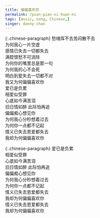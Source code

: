 ```yaml
---
title: 偏偏喜欢你
permalink: /pian-pian-xi-huan-ni
tags: [music, song, Chinese,]
singer: danny-chan
---
```


{:.chinese-paragraph}
愁绪挥不去苦闷散不去  
为何我心一片空虚  
感情已失去一切都失去  
满腔恨愁不可消除  
为何你的嘴里总是那一句  
为何我的心不会死  
明白到爱失去一切都不对  
我又为何偏偏喜欢你  
爱已是负累  
相爱似受罪  
心底如今满苦泪  
旧日情如醉 此际怕再追  
偏偏痴心想见你  
为何我心分秒想着过去  
为何你一点都不记起  
情义已失去恩爱都失去  
我却为何偏偏喜欢你  

{:.chinese-paragraph}
爱已是负累  
相爱似受罪  
心底如今满苦泪  
旧日情如醉 此际怕再追  
偏偏痴心想见你  
为何我心分秒想着过去  
为何你一点都不记起  
情义已失去恩爱都失去  
我却为何偏偏喜欢你  
情义已失去恩爱都失去  
我却为何偏偏喜欢你
